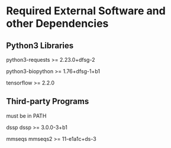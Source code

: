 # Required External Software and other Dependencies

## Python3 Libraries

  python3-requests  >= 2.23.0+dfsg-2

  python3-biopython >= 1.76+dfsg-1+b1

  tensorflow        >= 2.2.0

## Third-party Programs
must be in PATH

  dssp    dssp    >= 3.0.0-3+b1

  mmseqs  mmseqs2 >= 11-e1a1c+ds-3
